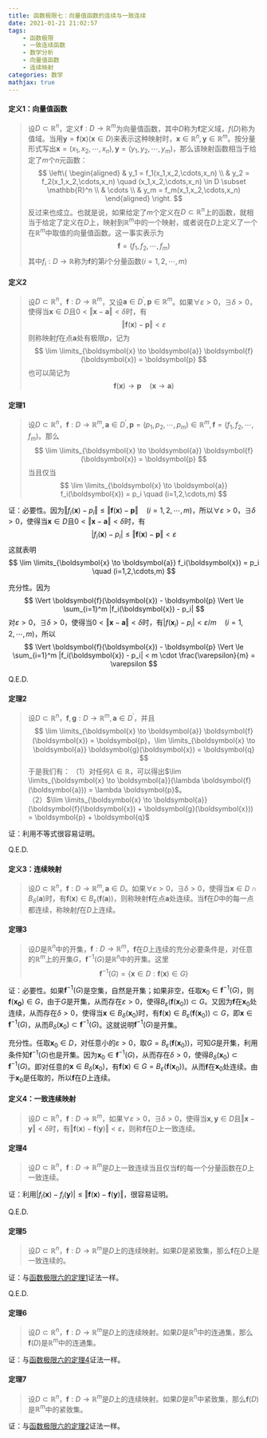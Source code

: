 ```yaml
---
title: 函数极限七：向量值函数的连续与一致连续
date: 2021-01-21 21:02:57
tags:
    - 函数极限
    - 一致连续函数
    - 数学分析
    - 向量值函数
    - 连续映射
categories: 数学
mathjax: true
---
```


#### 定义1：向量值函数
> 设$D \subset \mathbb{R}^n$，定义$\boldsymbol{f}: D \to \mathbb{R}^m$为向量值函数，其中$D$称为$\boldsymbol{f}$定义域，$f(D)$称为值域。当用$\boldsymbol{y} = \boldsymbol{f}(\boldsymbol{x})(\boldsymbol{x} \in D)$来表示这种映射时，$\boldsymbol{x} \in \mathbb{R}^n, \boldsymbol{y} \in \mathbb{R}^m$。按分量形式写出$\boldsymbol{x} = (x_1,x_2,\cdots,x_n), \boldsymbol{y}=(y_1,y_2,\cdots,y_m)$，那么该映射函数相当于给定了$m$个$n$元函数：
$$
\left\{
    \begin{aligned}
        & y_1 = f_1(x_1,x_2,\cdots,x_n) \\
        & y_2 = f_2(x_1,x_2,\cdots,x_n) \quad (x_1,x_2,\cdots,x_n) \in D \subset \mathbb{R}^n \\
        & \cdots \\
        & y_m = f_m(x_1,x_2,\cdots,x_n)
    \end{aligned}
\right.
$$
反过来也成立。也就是说，如果给定了$m$个定义在$D \subset \mathbb{R}^n$上的函数，就相当于给定了定义在$D$上，映射到$\mathbb{R}^m$中的一个映射，或者说在$D$上定义了一个在$\mathbb{R}^m$中取值的向量值函数。这一事实表示为
$$
    \boldsymbol{f} = (f_1,f_2,\cdots,f_m)
$$
其中$f_i: D \to \mathbb{R}$称为$\boldsymbol{f}$的第$i$个分量函数$(i=1,2,\cdots,m)$

<!--more-->

#### 定义2
> 设$D \subset \mathbb{R}^n$，$\boldsymbol{f}: D \to \mathbb{R}^m$，又设$\boldsymbol{a} \in D^\prime, \boldsymbol{p}\in \mathbb{R}^m$。如果$\forall \varepsilon > 0$，$\exists \delta > 0$，使得当$\boldsymbol{x} \in D$且$0 < \Vert \boldsymbol{x} - \boldsymbol{a} \Vert < \delta$时，有
$$
    \Vert \boldsymbol{f}(\boldsymbol{x}) - \boldsymbol{p} \Vert < \varepsilon
$$
则称映射$f$在点$\boldsymbol{a}$处有极限$p$，记为
$$
    \lim \limits_{\boldsymbol{x} \to \boldsymbol{a}} \boldsymbol{f}(\boldsymbol{x}) = \boldsymbol{p}
$$
也可以简记为
$$
    \boldsymbol{f}(\boldsymbol{x}) \to \boldsymbol{p} \quad (\boldsymbol{x} \to \boldsymbol{a})
$$


#### 定理1
> 设$D \subset \mathbb{R}^n$，$\boldsymbol{f}: D \to \mathbb{R}^m,\boldsymbol{a} \in D^\prime, \boldsymbol{p}=(p_1,p_2,\cdots,p_m)\in \mathbb{R}^m, \boldsymbol{f} = (f_1,f_2,\cdots,f_m)$。那么
$$
    \lim \limits_{\boldsymbol{x} \to \boldsymbol{a}} \boldsymbol{f}(\boldsymbol{x}) = \boldsymbol{p}
$$
当且仅当
$$
    \lim \limits_{\boldsymbol{x} \to \boldsymbol{a}} f_i(\boldsymbol{x}) = p_i \quad (i=1,2,\cdots,m)
$$

证：必要性。因为$\Vert f_i(\boldsymbol{x}) - p_i \Vert \le \Vert \boldsymbol{f}(\boldsymbol{x}) - \boldsymbol{p} \Vert \quad (i=1,2,\cdots,m)$，所以$\forall \varepsilon > 0$，$\exists \delta > 0$，使得当$\boldsymbol{x} \in D$且$0 < \Vert \boldsymbol{x} - \boldsymbol{a} \Vert < \delta$时，有
$$
    | f_i(\boldsymbol{x}) - p_i | \le \Vert \boldsymbol{f}(\boldsymbol{x}) - \boldsymbol{p} \Vert < \varepsilon
$$
这就表明
$$
    \lim \limits_{\boldsymbol{x} \to \boldsymbol{a}} f_i(\boldsymbol{x}) = p_i \quad (i=1,2,\cdots,m)
$$

充分性。因为
$$
    \Vert \boldsymbol{f}(\boldsymbol{x}) - \boldsymbol{p} \Vert \le \sum_{i=1}^m |f_i(\boldsymbol{x}) - p_i|
$$
对$\varepsilon > 0$，$\exists \delta > 0$，使得当$0 < \Vert \boldsymbol{x} - \boldsymbol{a} \Vert < \delta$时，有$|f(\boldsymbol{x}_i) - p_i| < \varepsilon / m \quad(i=1,2,\cdots,m)$，所以
$$
    \Vert \boldsymbol{f}(\boldsymbol{x}) - \boldsymbol{p} \Vert \le \sum_{i=1}^m |f_i(\boldsymbol{x}) - p_i| < m \cdot \frac{\varepsilon}{m} = \varepsilon
$$

Q.E.D.


#### 定理2
> 设$D \subset \mathbb{R}^n$，$\boldsymbol{f},\boldsymbol{g}: D \to \mathbb{R}^m,\boldsymbol{a} \in D^\prime$，并且
$$
    \lim \limits_{\boldsymbol{x} \to \boldsymbol{a}} \boldsymbol{f}(\boldsymbol{x}) = \boldsymbol{p}，\lim \limits_{\boldsymbol{x} \to \boldsymbol{a}} \boldsymbol{g}(\boldsymbol{x}) = \boldsymbol{q}
$$
于是我们有：
（1）对任何$\lambda \in \mathbb{R}$，可以得出$\lim \limits_{\boldsymbol{x} \to \boldsymbol{a}}(\lambda \boldsymbol{f}(\boldsymbol{a})) = \lambda \boldsymbol{p}$。 <br/>
（2）$\lim \limits_{\boldsymbol{x} \to \boldsymbol{a}} (\boldsymbol{f}(\boldsymbol{x}) + \boldsymbol{g}(\boldsymbol{x})) = \boldsymbol{p} + \boldsymbol{q}$

证：利用不等式很容易证明。

Q.E.D.

#### 定义3：连续映射
> 设$D \subset \mathbb{R}^n$，$\boldsymbol{f}: D \to \mathbb{R}^m,\boldsymbol{a} \in D$。如果$\forall \varepsilon > 0$，$\exists \delta > 0$，使得当$\boldsymbol{x} \in D \cap B_\delta(\boldsymbol{a})$时，有$\boldsymbol{f}(\boldsymbol{x}) \in B_\varepsilon(\boldsymbol{f}(\boldsymbol{a}))$，则称映射$\boldsymbol{f}$在点$\boldsymbol{a}$处连续。当$\boldsymbol{f}$在$D$中的每一点都连续，称映射$f$在$D$上连续。


#### 定理3
> 设$D$是$\mathbb{R}^n$中的开集，$\boldsymbol{f}:D \to \mathbb{R}^m$，$\boldsymbol{f}$在$D$上连续的充分必要条件是，对任意的$\mathbb{R}^m$上的开集$G$，$\boldsymbol{f}^{-1}(G)$是$\mathbb{R}^n$中的开集。这里
$$
  \boldsymbol{f}^{-1}(G) = \{ \boldsymbol{x} \in D : \boldsymbol{f}(\boldsymbol{x}) \in G \}
$$

证：必要性。如果$\boldsymbol{f}^{-1}(G)$是空集，自然是开集；如果非空，任取$\boldsymbol{x}_0 \in \boldsymbol{f}^{-1}(G)$，则$\boldsymbol{f}(\boldsymbol{x_0}) \in G$，由于$G$是开集，从而存在$\varepsilon > 0$，使得$B_\varepsilon(\boldsymbol{f}(\boldsymbol{x}_0)) \subset G$。又因为$\boldsymbol{f}$在$\boldsymbol{x}_0$处连续，从而存在$\delta > 0$，使得当$\boldsymbol{x} \in B_\delta(\boldsymbol{x}_0)$时，有$\boldsymbol{f}(\boldsymbol{x}) \in B_\varepsilon(\boldsymbol{f}(\boldsymbol{x}_0)) \subset G$，即$\boldsymbol{x} \in \boldsymbol{f}^{-1}(G)$，从而$B_\delta(\boldsymbol{x}_0) \subset \boldsymbol{f}^{-1}(G)$。这就说明$\boldsymbol{f}^{-1}(G)$是开集。

充分性。任取$\boldsymbol{x}_0 \in D$，对任意小的$\varepsilon > 0$，取$G=B_\varepsilon(\boldsymbol{f}(\boldsymbol{x}_0))$，可知$G$是开集，利用条件知$\boldsymbol{f}^{-1}(G)$也是开集。因为$\boldsymbol{x}_0 \in \boldsymbol{f}^{-1}(G)$，从而存在$\delta > 0$，使得$B_\delta(\boldsymbol{x}_0) \subset \boldsymbol{f}^{-1}(G)$。即对任意的$\boldsymbol{x} \in B_\delta(\boldsymbol{x}_0)$，有$\boldsymbol{f}(\boldsymbol{x}) \in G = B_\varepsilon(\boldsymbol{f}(\boldsymbol{x}_0))$。从而$\boldsymbol{f}$在$\boldsymbol{x}_0$处连续。由于$\boldsymbol{x}_0$是任取的，所以$\boldsymbol{f}$在$D$上连续。


#### 定义4：一致连续映射
> 设$D \subset \mathbb{R}^n$，$\boldsymbol{f}: D \to \mathbb{R}^m$，如果$\forall \varepsilon > 0$，$\exists \delta> 0$，使得当$\boldsymbol{x},\boldsymbol{y} \in D$且$\Vert \boldsymbol{x} - \boldsymbol{y} \Vert < \delta$时，有$\Vert \boldsymbol{f}(\boldsymbol{x}) - \boldsymbol{f}(\boldsymbol{y}) \Vert < \varepsilon$，则称$\boldsymbol{f}$在$D$上一致连续。


#### 定理4
> 设$D \subset \mathbb{R}^n$，$\boldsymbol{f}: D \to \mathbb{R}^m$是$D$上一致连续当且仅当$\boldsymbol{f}$的每一个分量函数在$D$上一致连续。

证：利用$|f_i(\boldsymbol{x}) - f_i(\boldsymbol{y})| \le \Vert \boldsymbol{f}(\boldsymbol{x}) - \boldsymbol{f}(\boldsymbol{y}) \Vert$，很容易证明。

Q.E.D.


#### 定理5
> 设$D \subset \mathbb{R}^n$，$\boldsymbol{f}: D \to \mathbb{R}^m$是$D$上的连续映射。如果$D$是紧致集，那么$\boldsymbol{f}$在$D$上是一致连续的。

证：与[函数极限六的定理1](https://gamersover.github.io/2021/01/20/%E5%87%BD%E6%95%B0%E6%9E%81%E9%99%906/#%E5%AE%9A%E7%90%861)证法一样。

Q.E.D.

#### 定理6
> 设$D \subset \mathbb{R}^n$，$\boldsymbol{f}: D \to \mathbb{R}^m$是$D$上的连续映射。如果$D$是$\mathbb{R}^n$中的连通集，那么$\boldsymbol{f}(D)$是$\mathbb{R}^m$中的连通集。

证：与[函数极限六的定理4](https://gamersover.github.io/2021/01/20/%E5%87%BD%E6%95%B0%E6%9E%81%E9%99%906/#%E5%AE%9A%E7%90%864)证法一样。


#### 定理7
> 设$D \subset \mathbb{R}^n$，$\boldsymbol{f}: D \to \mathbb{R}^m$是$D$上的连续映射。如果$D$是$\mathbb{R}^n$中紧致集，那么$\boldsymbol{f}(D)$是$\mathbb{R}^m$中的紧致集。

证：与[函数极限六的定理2](https://gamersover.github.io/2021/01/20/%E5%87%BD%E6%95%B0%E6%9E%81%E9%99%906/#%E5%AE%9A%E7%90%862)证法一样。